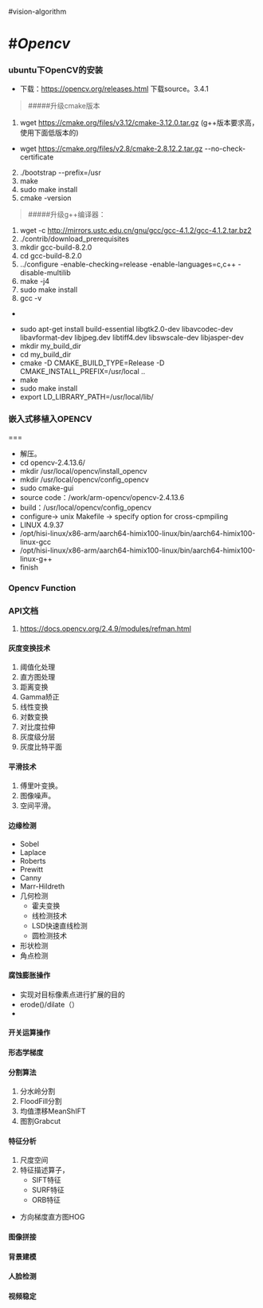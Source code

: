 #vision-algorithm


#*Opencv*
===
### ubuntu下OpenCV的安装
* 下载：https://opencv.org/releases.html 下载source。3.4.1

>#####升级cmake版本
1. wget https://cmake.org/files/v3.12/cmake-3.12.0.tar.gz (g++版本要求高，使用下面低版本的)
* wget https://cmake.org/files/v2.8/cmake-2.8.12.2.tar.gz --no-check-certificate
2. ./bootstrap --prefix=/usr
3. make
4. sudo make install
5. cmake -version

>#####升级g++编译器：
1. wget -c http://mirrors.ustc.edu.cn/gnu/gcc/gcc-4.1.2/gcc-4.1.2.tar.bz2      
2. ./contrib/download_prerequisites
3. mkdir gcc-build-8.2.0
4.  cd gcc-build-8.2.0  
5. ../configure -enable-checking=release -enable-languages=c,c++ -disable-multilib  
6. make -j4
7. sudo make install
8. gcc -v


* ~~~sudo apt-get install cmake ~~~


* sudo apt-get install build-essential libgtk2.0-dev libavcodec-dev libavformat-dev libjpeg.dev libtiff4.dev libswscale-dev libjasper-dev  
* mkdir my_build_dir
* cd  my_build_dir
* cmake -D CMAKE_BUILD_TYPE=Release -D CMAKE_INSTALL_PREFIX=/usr/local ..
* make 
* sudo make install
* export LD_LIBRARY_PATH=/usr/local/lib/



### 嵌入式移植入OPENCV
===
> 
* 解压。
* cd opencv-2.4.13.6/
* mkdir /usr/local/opencv/install_opencv
* mkdir /usr/local/opencv/config_opencv
* sudo cmake-gui 
* source code：/work/arm-opencv/opencv-2.4.13.6
* build：/usr/local/opencv/config_opencv
* configure-> unix Makefile -> specify option for cross-cpmpiling
* LINUX 4.9.37
* /opt/hisi-linux/x86-arm/aarch64-himix100-linux/bin/aarch64-himix100-linux-gcc
* /opt/hisi-linux/x86-arm/aarch64-himix100-linux/bin/aarch64-himix100-linux-g++
* finish




### Opencv Function

### API文档
>
1. https://docs.opencv.org/2.4.9/modules/refman.html


#### 灰度变换技术
> 
1. 阈值化处理
2. 直方图处理
3. 距离变换
4. Gamma矫正
5. 线性变换
6. 对数变换
7. 对比度拉伸
8. 灰度级分层
9. 灰度比特平面


#### 平滑技术
> 
1. 傅里叶变换。
2. 图像噪声。
3. 空间平滑。




#### 边缘检测
> 
* Sobel
* Laplace
* Roberts
* Prewitt
* Canny
* Marr-Hildreth
* 几何检测
	- 霍夫变换
	- 线检测技术
	- LSD快速直线检测
	- 圆检测技术
* 形状检测
* 角点检测



#### 腐蚀膨胀操作
>
- 实现对目标像素点进行扩展的目的
- erode()/dilate（）
- 


#### 开关运算操作



#### 形态学梯度



####  分割算法
>
1. 分水岭分割
2. FloodFill分割
3. 均值漂移MeanShIFT
4. 图割Grabcut

#### 特征分析
>
1. 尺度空间
2. 特征描述算子，
	- SIFT特征
	- SURF特征
	- ORB特征
* 方向梯度直方图HOG


#### 图像拼接

 
#### 背景建模


#### 人脸检测


#### 视频稳定










